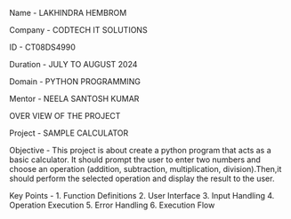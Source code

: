 Name - LAKHINDRA HEMBROM

Company - CODTECH IT SOLUTIONS

ID - CT08DS4990

Duration - JULY TO AUGUST 2024

Domain - PYTHON PROGRAMMING

Mentor - NEELA SANTOSH KUMAR


OVER VIEW OF THE PROJECT


Project - SAMPLE CALCULATOR

Objective - This project is about create a python program that acts as a basic calculator. It should prompt the user to enter two numbers and choose an  operation (addition, subtraction, multiplication, division).Then,it should perform the selected operation and display the result to the user.

Key Points - 1. Function Definitions
             2. User Interface
             3. Input Handling
             4. Operation Execution
             5. Error Handling
             6. Execution Flow
